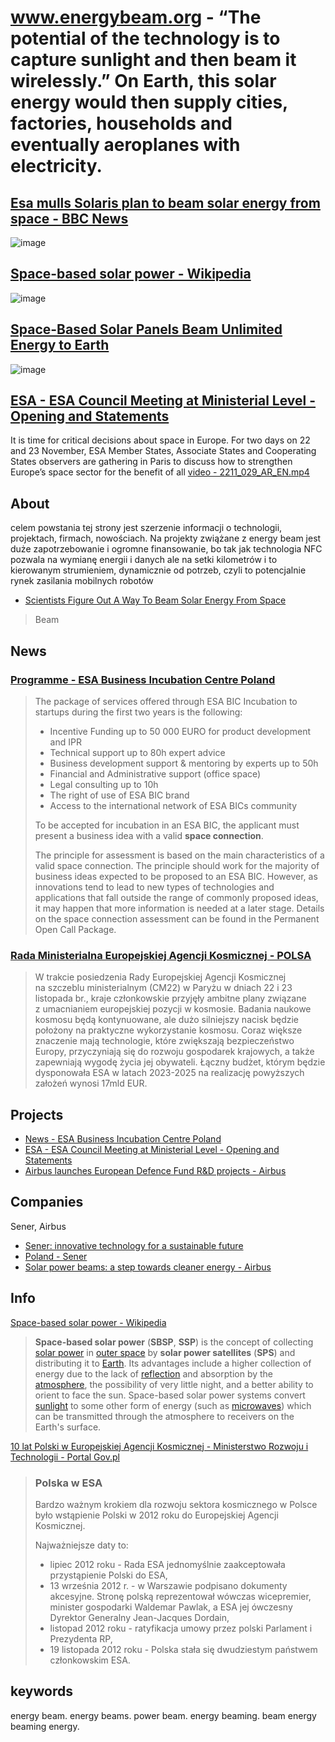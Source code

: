 # www.energybeam.org - “The potential of the technology is to capture sunlight and then beam it wirelessly.” On Earth, this solar energy would then supply cities, factories, households and eventually aeroplanes with electricity. 


## [Esa mulls Solaris plan to beam solar energy from space - BBC News](https://www.bbc.com/news/science-environment-62982113)
![image](https://user-images.githubusercontent.com/5669657/216296108-656dea1e-b9c7-4a41-aaf9-c7bbb43bd3af.png)




## [Space-based solar power - Wikipedia](https://en.wikipedia.org/wiki/Space-based_solar_power)

![image](https://user-images.githubusercontent.com/5669657/216295387-aaf92b1d-63d6-40d3-a9b8-16807a5490c7.png)


## [Space-Based Solar Panels Beam Unlimited Energy to Earth](https://www.businessinsider.com/space-based-solar-panels-beam-unlimited-energy-to-earth-2015-9)

![image](https://user-images.githubusercontent.com/5669657/216305173-ff28ddb2-ebb7-4637-8417-4d4d47aba58b.png)



## [ESA - ESA Council Meeting at Ministerial Level - Opening and Statements](https://www.esa.int/ESA_Multimedia/Videos/2022/11/ESA_Council_Meeting_at_Ministerial_Level_-_Opening_and_Statements)
It is time for critical decisions about space in Europe. For two days on 22 and 23 November, ESA Member States, Associate States and Cooperating States observers are gathering in Paris to discuss how to strengthen Europe’s space sector for the benefit of all
[video - 2211_029_AR_EN.mp4](https://dlmultimedia.esa.int/download/public/videos/2022/11/029/2211_029_AR_EN.mp4)




## About

celem powstania tej strony jest szerzenie informacji o technologii, projektach, firmach, nowościach. 
Na projekty zwiążane z energy beam jest duże zapotrzebowanie i ogromne finansowanie, bo tak jak technologia NFC pozwala na wymianę energii i danych ale na setki kilometrów i to kierowanym strumieniem, dynamicznie od potrzeb, czyli to potencjalnie rynek zasilania mobilnych robotów


+ [Scientists Figure Out A Way To Beam Solar Energy From Space](https://wonderfulengineering.com/now-you-can-harvest-solar-energy-from-space/)

> Beam

## News

### [Programme - ESA Business Incubation Centre Poland](https://esabic.pl/programme/)

> The package of services offered through ESA BIC Incubation to startups during the first two years is the following:
> 
> -   Incentive Funding up to 50 000 EURO for product development and IPR
> -   Technical support up to 80h expert advice
> -   Business development support & mentoring by experts up to 50h
> -   Financial and Administrative support (office space)
> -   Legal consulting up to 10h
> -   The right of use of ESA BIC brand
> -   Access to the international network of ESA BICs community
> 
> To be accepted for incubation in an ESA BIC, the applicant must present a business idea with a valid **space connection**. 
> 
> The principle for assessment is based on the main characteristics of a valid space connection. The principle should work for the majority of business ideas expected to be proposed to an ESA BIC. However, as innovations tend to lead to new types of technologies and applications that fall outside the range of commonly proposed ideas, it may happen that more information is needed at a later stage. Details on the space connection assessment can be found in the Permanent Open Call Package.





### [Rada Ministerialna Europejskiej Agencji Kosmicznej - POLSA](https://polsa.gov.pl/wydarzenia/rada-ministerialna-europejskiej-agencji-kosmicznej/)

> W trakcie posiedzenia Rady Europejskiej Agencji Kosmicznej na szczeblu ministerialnym (CM22) w Paryżu w dniach 22 i 23 listopada br., kraje członkowskie przyjęły ambitne plany związane z umacnianiem europejskiej pozycji w kosmosie. Badania naukowe kosmosu będą kontynuowane, ale dużo silniejszy nacisk będzie położony na praktyczne wykorzystanie kosmosu. Coraz większe znaczenie mają technologie, które zwiększają bezpieczeństwo Europy, przyczyniają się do rozwoju gospodarek krajowych, a także zapewniają wygodę życia jej obywateli. Łączny budżet, którym będzie dysponowała ESA w latach 2023-2025 na realizację powyższych założeń wynosi 17mld EUR.



## Projects

+ [News - ESA Business Incubation Centre Poland](https://esabic.pl/news/)
+ [ESA - ESA Council Meeting at Ministerial Level - Opening and Statements](https://www.esa.int/ESA_Multimedia/Videos/2022/11/ESA_Council_Meeting_at_Ministerial_Level_-_Opening_and_Statements)
+ [Airbus launches European Defence Fund R&D projects - Airbus](https://www.airbus.com/en/newsroom/press-releases/2023-01-airbus-launches-european-defence-fund-rd-projects)


## Companies
Sener, Airbus

+ [Sener: innovative technology for a sustainable future](https://www.group.sener/?lang=en)
+ [Poland - Sener](https://www.group.sener/poland/?lang=en)
+ [Solar power beams: a step towards cleaner energy - Airbus](https://www.airbus.com/en/newsroom/news/2022-09-solar-power-beams-a-step-towards-cleaner-energy)



## Info

[Space-based solar power - Wikipedia](https://en.wikipedia.org/wiki/Space-based_solar_power)

> **Space-based solar power** (**SBSP**, **SSP**) is the concept of collecting [solar power](https://en.wikipedia.org/wiki/Solar_power "Solar power") in [outer space](https://en.wikipedia.org/wiki/Outer_space "Outer space") by **solar power satellites** (**SPS**) and distributing it to [Earth](https://en.wikipedia.org/wiki/Earth "Earth"). Its advantages include a higher collection of energy due to the lack of [reflection](https://en.wikipedia.org/wiki/Reflection_(physics) "Reflection (physics)") and absorption by the [atmosphere](https://en.wikipedia.org/wiki/Atmosphere_of_Earth "Atmosphere of Earth"), the possibility of very little night, and a better ability to orient to face the sun. Space-based solar power systems convert [sunlight](https://en.wikipedia.org/wiki/Sunlight "Sunlight") to some other form of energy (such as [microwaves](https://en.wikipedia.org/wiki/Microwave "Microwave")) which can be transmitted through the atmosphere to receivers on the Earth's surface.



[10 lat Polski w Europejskiej Agencji Kosmicznej - Ministerstwo Rozwoju i Technologii - Portal Gov.pl](https://www.gov.pl/web/rozwoj-technologia/esa)

> ### Polska w ESA
> 
> Bardzo ważnym krokiem dla rozwoju sektora kosmicznego w Polsce było wstąpienie Polski w 2012 roku do Europejskiej Agencji Kosmicznej.
> 
> Najważniejsze daty to:
> 
> -   lipiec 2012 roku - Rada ESA jednomyślnie zaakceptowała przystąpienie Polski do ESA,
> -   13 września 2012 r. - w Warszawie podpisano dokumenty akcesyjne. Stronę polską reprezentował wówczas wicepremier, minister gospodarki Waldemar Pawlak, a ESA jej ówczesny Dyrektor Generalny Jean-Jacques Dordain,
> -   listopad 2012 roku - ratyfikacja umowy przez polski Parlament i Prezydenta RP,
> -   19 listopada 2012 roku - Polska stała się dwudziestym państwem członkowskim ESA.
> 



## keywords

energy beam.
energy beams.
power beam.
energy beaming.
beam energy 
beaming energy.

